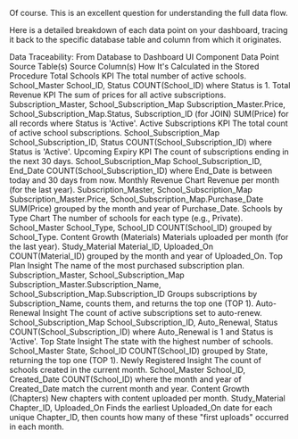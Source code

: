 Of course. This is an excellent question for understanding the full data flow.

Here is a detailed breakdown of each data point on your dashboard, tracing it back to the specific database table and column from which it originates.

Data Traceability: From Database to Dashboard
UI Component	Data Point	Source Table(s)	Source Column(s)	How It's Calculated in the Stored Procedure
Total Schools KPI	The total number of active schools.	School_Master	School_ID, Status	COUNT(School_ID) where Status is 1.
Total Revenue KPI	The sum of prices for all active subscriptions.	Subscription_Master, School_Subscription_Map	Subscription_Master.Price, School_Subscription_Map.Status, Subscription_ID (for JOIN)	SUM(Price) for all records where Status is 'Active'.
Active Subscriptions KPI	The total count of active school subscriptions.	School_Subscription_Map	School_Subscription_ID, Status	COUNT(School_Subscription_ID) where Status is 'Active'.
Upcoming Expiry KPI	The count of subscriptions ending in the next 30 days.	School_Subscription_Map	School_Subscription_ID, End_Date	COUNT(School_Subscription_ID) where End_Date is between today and 30 days from now.
Monthly Revenue Chart	Revenue per month (for the last year).	Subscription_Master, School_Subscription_Map	Subscription_Master.Price, School_Subscription_Map.Purchase_Date	SUM(Price) grouped by the month and year of Purchase_Date.
Schools by Type Chart	The number of schools for each type (e.g., Private).	School_Master	School_Type, School_ID	COUNT(School_ID) grouped by School_Type.
Content Growth (Materials)	Materials uploaded per month (for the last year).	Study_Material	Material_ID, Uploaded_On	COUNT(Material_ID) grouped by the month and year of Uploaded_On.
Top Plan Insight	The name of the most purchased subscription plan.	Subscription_Master, School_Subscription_Map	Subscription_Master.Subscription_Name, School_Subscription_Map.Subscription_ID	Groups subscriptions by Subscription_Name, counts them, and returns the top one (TOP 1).
Auto-Renewal Insight	The count of active subscriptions set to auto-renew.	School_Subscription_Map	School_Subscription_ID, Auto_Renewal, Status	COUNT(School_Subscription_ID) where Auto_Renewal is 1 and Status is 'Active'.
Top State Insight	The state with the highest number of schools.	School_Master	State, School_ID	COUNT(School_ID) grouped by State, returning the top one (TOP 1).
Newly Registered Insight	The count of schools created in the current month.	School_Master	School_ID, Created_Date	COUNT(School_ID) where the month and year of Created_Date match the current month and year.
Content Growth (Chapters)	New chapters with content uploaded per month.	Study_Material	Chapter_ID, Uploaded_On	Finds the earliest Uploaded_On date for each unique Chapter_ID, then counts how many of these "first uploads" occurred in each month.